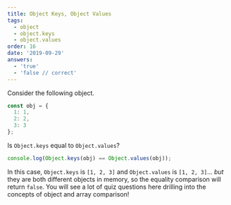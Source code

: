 ```yaml
---
title: Object Keys, Object Values
tags:
  - object
  - object.keys
  - object.values
order: 16
date: '2019-09-29'
answers:
  - 'true'
  - 'false // correct'
---
```


Consider the following object.

```javascript
const obj = {
  1: 1,
  2: 2,
  3: 3
};
```

Is `Object.keys` equal to `Object.values`?

```javascript
console.log(Object.keys(obj) == Object.values(obj));
```

<!-- explanation -->

In this case, `Object.keys` is `[1, 2, 3]` and `Object.values` is `[1, 2, 3]`... _but_ they are both different objects in memory, so the equality comparison will return `false`. You will see a lot of quiz questions here drilling into the concepts of object and array comparison!
